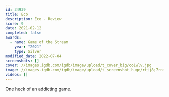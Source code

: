 ```yaml
---
id: 34939
title: Eco
description: Eco - Review
score: 9
date: 2021-02-12
completed: false
awards:
  - name: Game of the Stream
    year: "2021"
    type: Silver
modified_date: 2022-07-04
screenshots: []
cover: //images.igdb.com/igdb/image/upload/t_cover_big/co1wlv.jpg
image: //images.igdb.com/igdb/image/upload/t_screenshot_huge/rtij8j7rnmomazbtrwsb.jpg
videos: []
---
```

One heck of an addicting game.
